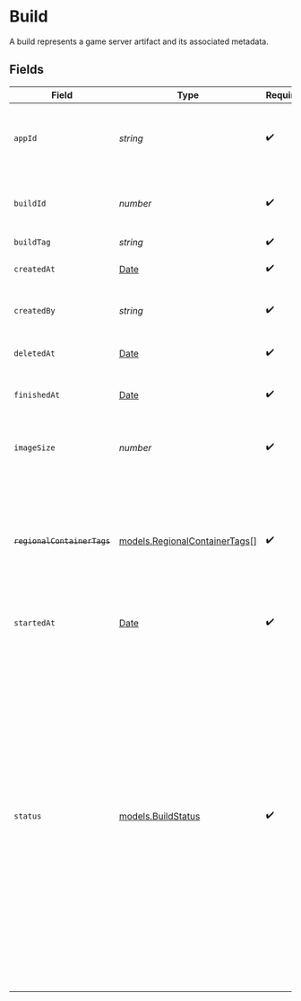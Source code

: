 # Build

A build represents a game server artifact and its associated metadata.


## Fields

| Field                                                                                                                                                                                                                                                                                                                                 | Type                                                                                                                                                                                                                                                                                                                                  | Required                                                                                                                                                                                                                                                                                                                              | Description                                                                                                                                                                                                                                                                                                                           | Example                                                                                                                                                                                                                                                                                                                               |
| ------------------------------------------------------------------------------------------------------------------------------------------------------------------------------------------------------------------------------------------------------------------------------------------------------------------------------------- | ------------------------------------------------------------------------------------------------------------------------------------------------------------------------------------------------------------------------------------------------------------------------------------------------------------------------------------- | ------------------------------------------------------------------------------------------------------------------------------------------------------------------------------------------------------------------------------------------------------------------------------------------------------------------------------------- | ------------------------------------------------------------------------------------------------------------------------------------------------------------------------------------------------------------------------------------------------------------------------------------------------------------------------------------- | ------------------------------------------------------------------------------------------------------------------------------------------------------------------------------------------------------------------------------------------------------------------------------------------------------------------------------------- |
| `appId`                                                                                                                                                                                                                                                                                                                               | *string*                                                                                                                                                                                                                                                                                                                              | :heavy_check_mark:                                                                                                                                                                                                                                                                                                                    | System generated unique identifier for an application.                                                                                                                                                                                                                                                                                | app-af469a92-5b45-4565-b3c4-b79878de67d2                                                                                                                                                                                                                                                                                              |
| `buildId`                                                                                                                                                                                                                                                                                                                             | *number*                                                                                                                                                                                                                                                                                                                              | :heavy_check_mark:                                                                                                                                                                                                                                                                                                                    | System generated id for a build. Increments by 1.                                                                                                                                                                                                                                                                                     | 1                                                                                                                                                                                                                                                                                                                                     |
| `buildTag`                                                                                                                                                                                                                                                                                                                            | *string*                                                                                                                                                                                                                                                                                                                              | :heavy_check_mark:                                                                                                                                                                                                                                                                                                                    | N/A                                                                                                                                                                                                                                                                                                                                   | 0.1.14-14c793                                                                                                                                                                                                                                                                                                                         |
| `createdAt`                                                                                                                                                                                                                                                                                                                           | [Date](https://developer.mozilla.org/en-US/docs/Web/JavaScript/Reference/Global_Objects/Date)                                                                                                                                                                                                                                         | :heavy_check_mark:                                                                                                                                                                                                                                                                                                                    | When [`CreateBuild()`](https://hathora.dev/api#tag/BuildV1/operation/CreateBuild) is called.                                                                                                                                                                                                                                          |                                                                                                                                                                                                                                                                                                                                       |
| `createdBy`                                                                                                                                                                                                                                                                                                                           | *string*                                                                                                                                                                                                                                                                                                                              | :heavy_check_mark:                                                                                                                                                                                                                                                                                                                    | Email address for the user that created the build.                                                                                                                                                                                                                                                                                    | dev@hathora.dev                                                                                                                                                                                                                                                                                                                       |
| `deletedAt`                                                                                                                                                                                                                                                                                                                           | [Date](https://developer.mozilla.org/en-US/docs/Web/JavaScript/Reference/Global_Objects/Date)                                                                                                                                                                                                                                         | :heavy_check_mark:                                                                                                                                                                                                                                                                                                                    | When the build was deleted.                                                                                                                                                                                                                                                                                                           |                                                                                                                                                                                                                                                                                                                                       |
| `finishedAt`                                                                                                                                                                                                                                                                                                                          | [Date](https://developer.mozilla.org/en-US/docs/Web/JavaScript/Reference/Global_Objects/Date)                                                                                                                                                                                                                                         | :heavy_check_mark:                                                                                                                                                                                                                                                                                                                    | When [`RunBuild()`](https://hathora.dev/api#tag/BuildV1/operation/RunBuild) finished executing.                                                                                                                                                                                                                                       |                                                                                                                                                                                                                                                                                                                                       |
| `imageSize`                                                                                                                                                                                                                                                                                                                           | *number*                                                                                                                                                                                                                                                                                                                              | :heavy_check_mark:                                                                                                                                                                                                                                                                                                                    | The size (in bytes) of the Docker image built by Hathora.                                                                                                                                                                                                                                                                             |                                                                                                                                                                                                                                                                                                                                       |
| ~~`regionalContainerTags`~~                                                                                                                                                                                                                                                                                                           | [models.RegionalContainerTags](../models/regionalcontainertags.md)[]                                                                                                                                                                                                                                                                  | :heavy_check_mark:                                                                                                                                                                                                                                                                                                                    | : warning: ** DEPRECATED **: This will be removed in a future release, please migrate away from it as soon as possible.                                                                                                                                                                                                               |                                                                                                                                                                                                                                                                                                                                       |
| `startedAt`                                                                                                                                                                                                                                                                                                                           | [Date](https://developer.mozilla.org/en-US/docs/Web/JavaScript/Reference/Global_Objects/Date)                                                                                                                                                                                                                                         | :heavy_check_mark:                                                                                                                                                                                                                                                                                                                    | When [`RunBuild()`](https://hathora.dev/api#tag/BuildV1/operation/RunBuild) is called.                                                                                                                                                                                                                                                |                                                                                                                                                                                                                                                                                                                                       |
| `status`                                                                                                                                                                                                                                                                                                                              | [models.BuildStatus](../models/buildstatus.md)                                                                                                                                                                                                                                                                                        | :heavy_check_mark:                                                                                                                                                                                                                                                                                                                    | Current status of your build.<br/><br/>`created`: a build was created but not yet run<br/><br/>`running`: the build process is actively executing<br/><br/>`succeeded`: the game server artifact was successfully built and stored in the Hathora registries<br/><br/>`failed`: the build process was unsuccessful, most likely due to an error with the `Dockerfile` |                                                                                                                                                                                                                                                                                                                                       |